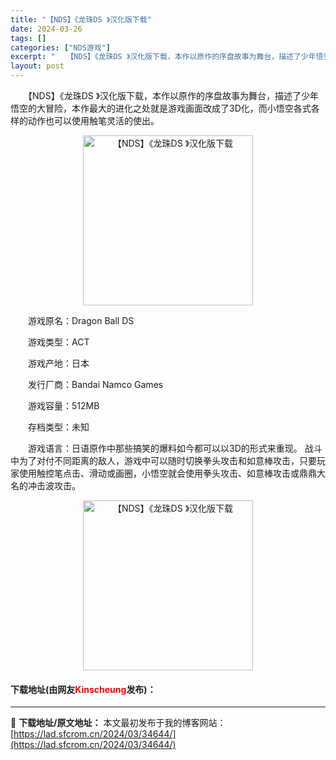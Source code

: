 ```yaml
---
title: "【NDS】《龙珠DS 》汉化版下载"
date: 2024-03-26
tags: []
categories: ["NDS游戏"]
excerpt: "　　【NDS】《龙珠DS 》汉化版下载，本作以原作的序盘故事为舞台，描述了少年悟空的大冒险，本作最大的进化之处就是游戏画面改成了3D化，而小悟空各式各样的动作也可以使用触笔灵活的使出。 　　游戏原名：Dragon Ball DS 　　游戏类型：ACT 　　游戏产地：日本 　　发行厂商：Bandai &hellip;"
layout: post
---
```


 <p>　　【NDS】《龙珠DS 》汉化版下载，本作以原作的序盘故事为舞台，描述了少年悟空的大冒险，本作最大的进化之处就是游戏画面改成了3D化，而小悟空各式各样的动作也可以使用触笔灵活的使出。</p> <p align="center"><img align="" border="0" src="https://lad.sfcrom.cn/wp-content/uploads/2024/03/20240326_66022be3f3cc0.jpg" width="272" alt="【NDS】《龙珠DS 》汉化版下载" /></p> <p>　　游戏原名：Dragon Ball DS</p> <p>　　游戏类型：ACT</p> <p>　　游戏产地：日本</p> <p>　　发行厂商：Bandai Namco Games</p> <p>　　游戏容量：512MB</p> <p>　　存档类型：未知</p> <p>　　游戏语言：日语原作中那些搞笑的爆料如今都可以以3D的形式来重现。 战斗中为了对付不同距离的敌人，游戏中可以随时切换拳头攻击和如意棒攻击，只要玩家使用触控笔点击、滑动或画圈，小悟空就会使用拳头攻击、如意棒攻击或鼎鼎大名的冲击波攻击。</p> <p align="center"><img align="" border="0" src="https://lad.sfcrom.cn/wp-content/uploads/2024/03/20240326_66022be45a555.jpg" width="272" alt="【NDS】《龙珠DS 》汉化版下载" /></p> <p><h4>下载地址(由网友<font color="red">Kinscheung</font>发布)：</h4></p> 

---
📖 **下载地址/原文地址：** 本文最初发布于我的博客网站：[https://lad.sfcrom.cn/2024/03/34644/](https://lad.sfcrom.cn/2024/03/34644/)

